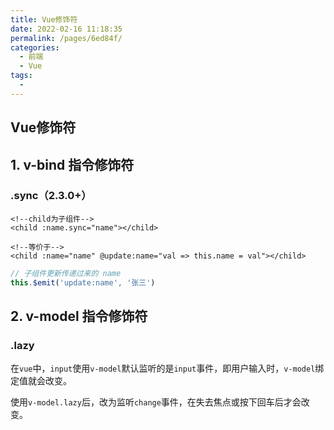 ```yaml
---
title: Vue修饰符
date: 2022-02-16 11:18:35
permalink: /pages/6ed84f/
categories:
  - 前端
  - Vue
tags:
  - 
---
```

## Vue修饰符
## 1. v-bind 指令修饰符
### .sync（2.3.0+）

```vue
<!--child为子组件-->
<child :name.sync="name"></child>

<!--等价于-->
<child :name="name" @update:name="val => this.name = val"></child>
```

```javascript
// 子组件更新传递过来的 name
this.$emit('update:name', '张三')
```

## 2. v-model 指令修饰符
### .lazy
在`vue`中，`input`使用`v-model`默认监听的是`input`事件，即用户输入时，`v-model`绑定值就会改变。

使用`v-model.lazy`后，改为监听`change`事件，在失去焦点或按下回车后才会改变。
